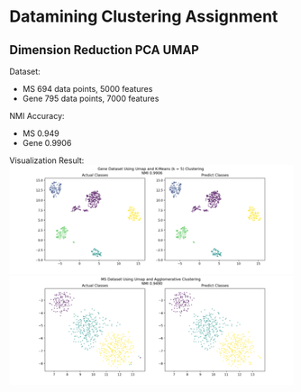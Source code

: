 # Datamining Clustering Assignment 
## Dimension Reduction PCA UMAP

Dataset:
- MS   694 data points, 5000 features
- Gene 795 data points, 7000 features

NMI Accuracy:
- MS 0.949
- Gene 0.9906

Visualization Result:
![alt text](https://github.com/rogertian0707/dataminingclustering/blob/main/submission/gene_scatter_umap_kmeans_0.9906.png?raw=true)
![alt text](https://github.com/rogertian0707/dataminingclustering/blob/main/submission/ms_scatter_umap_AgglomerativeClustering_0.949.png?raw=true)
